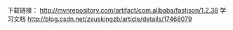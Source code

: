 下载链接：
http://mvnrepository.com/artifact/com.alibaba/fastjson/1.2.38
学习文档
http://blog.csdn.net/zeuskingzb/article/details/17468079